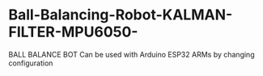 # Ball-Balancing-Robot-KALMAN-FILTER-MPU6050-
BALL BALANCE BOT Can be used with Arduino ESP32 ARMs by changing configuration
